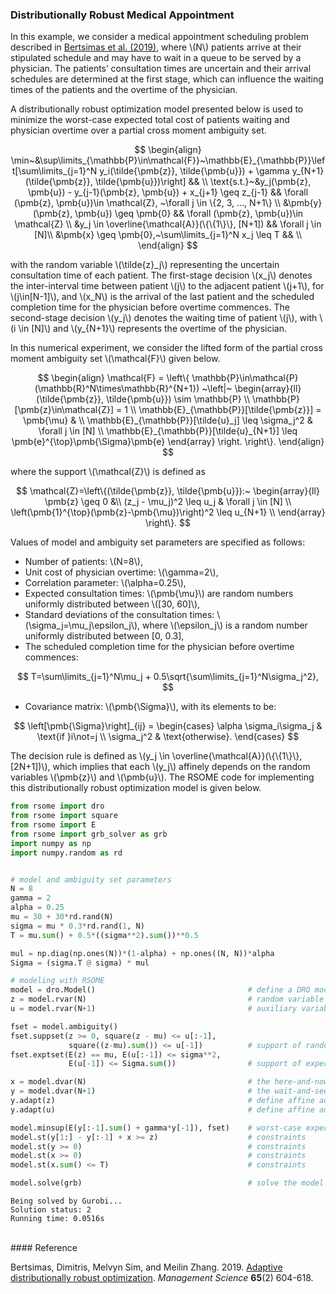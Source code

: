 <script src="https://cdn.mathjax.org/mathjax/latest/MathJax.js?config=TeX-AMS-MML_HTMLorMML" type="text/javascript"></script>

### Distributionally Robust Medical Appointment

In this example,  we consider a medical appointment scheduling problem described in [Bertsimas et al. (2019)](#ref1), where \\(N\\) patients arrive at their stipulated schedule and may have to wait in a queue to be served by a physician. The patients’ consultation times are uncertain and their arrival schedules are determined at the first stage, which can influence the waiting times of the patients and the overtime of the physician.

A distributionally robust optimization model presented below is used to minimize the worst-case expected total cost of patients waiting and physician overtime over a partial cross moment ambiguity set.

$$
\begin{align}
\min~&\sup\limits_{\mathbb{P}\in\mathcal{F}}~\mathbb{E}_{\mathbb{P}}\left[\sum\limits_{j=1}^N y_i(\tilde{\pmb{z}}, \tilde{\pmb{u}}) + \gamma y_{N+1}(\tilde{\pmb{z}}, \tilde{\pmb{u}})\right] && \\
\text{s.t.}~&y_j(\pmb{z}, \pmb{u}) - y_{j-1}(\pmb{z}, \pmb{u}) + x_{j+1} \geq z_{j-1} && \forall (\pmb{z}, \pmb{u})\in \mathcal{Z}, ~\forall j \in \{2, 3, ..., N+1\} \\
&\pmb{y}(\pmb{z}, \pmb{u}) \geq \pmb{0} && \forall (\pmb{z}, \pmb{u})\in \mathcal{Z} \\
&y_j \in \overline{\mathcal{A}}(\{\{1\}\}, [N+1]) && \forall j \in [N]\\
&\pmb{x} \geq \pmb{0},~\sum\limits_{j=1}^N x_j \leq T && \\
\end{align}
$$

with the random variable \\(\tilde{z}\_j\\) representing the uncertain consultation time of each patient. The first-stage decision \\(x_j\\) denotes the inter-interval time between patient \\(j\\) to the adjacent patient \\(j+1\\), for \\(j\in[N-1]\\), and \\(x_N\\) is the arrival of the last patient and the scheduled completion time for the physician before overtime commences. The second-stage decision \\(y_j\\) denotes the waiting time of patient \\(j\\), with \\(i \in [N]\\) and \\(y_{N+1}\\) represents the overtime of the physician.

In this numerical experiment, we consider the lifted form of the partial cross moment ambiguity set \\(\mathcal{F}\\) given below.

$$
\begin{align}
\mathcal{F} =
\left\{
\mathbb{P}\in\mathcal{P}(\mathbb{R}^N\times\mathbb{R}^{N+1})
~\left|~
\begin{array}{ll}
(\tilde{\pmb{z}}, \tilde{\pmb{u}}) \sim \mathbb{P} \\
\mathbb{P}[\pmb{z}\in\mathcal{Z}] = 1 \\
\mathbb{E}_{\mathbb{P}}[\tilde{\pmb{z}}] = \pmb{\mu} & \\
\mathbb{E}_{\mathbb{P}}[\tilde{u}_j] \leq \sigma_j^2 & \forall j \in [N] \\
\mathbb{E}_{\mathbb{P}}[\tilde{u}_{N+1}] \leq \pmb{e}^{\top}\pmb{\Sigma}\pmb{e}
\end{array}
\right.
\right\}.
\end{align}
$$

where the support \\(\mathcal{Z}\\) is defined as

$$
\mathcal{Z}=\left\{(\tilde{\pmb{z}}, \tilde{\pmb{u}}):~
\begin{array}{ll}
\pmb{z} \geq 0 &\\
(z_j - \mu_j)^2 \leq u_j & \forall j \in [N] \\
\left(\pmb{1}^{\top}(\pmb{z}-\pmb{\mu})\right)^2 \leq u_{N+1} \\
\end{array}
\right\}.
$$

Values of model and ambiguity set parameters are specified as follows:
- Number of patients: \\(N=8\\),
- Unit cost of physician overtime: \\(\gamma=2\\),
- Correlation parameter: \\(\alpha=0.25\\),
- Expected consultation times: \\(\pmb{\mu}\\) are random numbers uniformly distributed between \\([30, 60]\\),
- Standard deviations of the consultation times: \\(\sigma_j=\mu_j\epsilon_j\\), where \\(\epsilon_j\\) is a random number uniformly distributed between [0, 0.3],
- The scheduled completion time for the physician before overtime commences:

$$
T=\sum\limits_{j=1}^N\mu_j + 0.5\sqrt{\sum\limits_{j=1}^N\sigma_j^2},
$$

- Covariance matrix: \\(\pmb{\Sigma}\\), with its elements to be:

$$
\left[\pmb{\Sigma}\right]_{ij} =
\begin{cases}
\alpha \sigma_i\sigma_j & \text{if }i\not=j \\
\sigma_j^2 & \text{otherwise}.
\end{cases}
$$

The decision rule is defined as \\(y_j \in \overline{\mathcal{A}}(\\{\\{1\\}\\}, [2N+1])\\), which implies that each \\(y_j\\) affinely depends on the random variables \\(\pmb{z}\\) and \\(\pmb{u}\\). The RSOME code for implementing this distributionally robust optimization model is given below.

```python
from rsome import dro
from rsome import square
from rsome import E
from rsome import grb_solver as grb
import numpy as np
import numpy.random as rd


# model and ambiguity set parameters
N = 8
gamma = 2
alpha = 0.25
mu = 30 + 30*rd.rand(N)
sigma = mu * 0.3*rd.rand(1, N)
T = mu.sum() + 0.5*((sigma**2).sum())**0.5

mul = np.diag(np.ones(N))*(1-alpha) + np.ones((N, N))*alpha
Sigma = (sigma.T @ sigma) * mul

# modeling with RSOME
model = dro.Model()                                  # define a DRO model
z = model.rvar(N)                                    # random variable z
u = model.rvar(N+1)                                  # auxiliary variable u

fset = model.ambiguity()
fset.suppset(z >= 0, square(z - mu) <= u[:-1],
             square((z-mu).sum()) <= u[-1])          # support of random variables
fset.exptset(E(z) == mu, E(u[:-1]) <= sigma**2,
             E(u[-1]) <= Sigma.sum())                # support of expectations

x = model.dvar(N)                                    # the here-and-now decision
y = model.dvar(N+1)                                  # the wait-and-see decision
y.adapt(z)                                           # define affine adaptation
y.adapt(u)                                           # define affine adaptation

model.minsup(E(y[:-1].sum() + gamma*y[-1]), fset)    # worst-case expected cost
model.st(y[1:] - y[:-1] + x >= z)                    # constraints
model.st(y >= 0)                                     # constraints
model.st(x >= 0)                                     # constraints
model.st(x.sum() <= T)                               # constraints

model.solve(grb)                                     # solve the model by Gurobi
```

```
Being solved by Gurobi...
Solution status: 2
Running time: 0.0516s
```

<br>
#### Reference

<a id="ref1"></a>

Bertsimas, Dimitris, Melvyn Sim, and Meilin Zhang. 2019. [Adaptive distributionally robust optimization](https://pubsonline.informs.org/doi/abs/10.1287/mnsc.2017.2952). <i>Management Science</i> <b>65</b>(2) 604-618.
